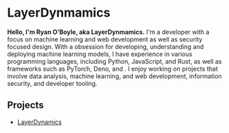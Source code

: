 # LayerDynmamics

**Hello, I'm Ryan O'Boyle, aka LayerDynmamics.** I'm a developer with a focus on machine learning and web development as well as security focused design. With a obsession for developing, understanding and deploying machine learning models, I have experience in various programming languages, including Python, JavaScript, and Rust, as well as frameworks such as PyTorch, Deno, and . I enjoy working on projects that involve data analysis, machine learning, and web development, information security, and developer tooling.

## Projects

- [LayerDynamics](https://github.com/LayerDynamics)